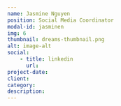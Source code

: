 ```yaml
---
name: Jasmine Nguyen
position: Social Media Coordinator
modal-id: jasminen
img: 6
thumbnail: dreams-thumbnail.png
alt: image-alt
social:
    - title: linkedin
      url: 
project-date:
client:
category:
description: 
---
```

